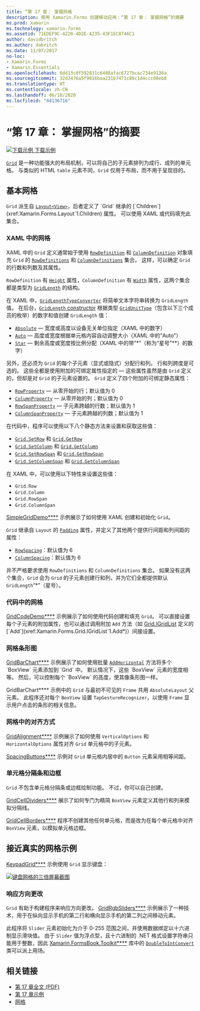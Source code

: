```yaml
---
title: “第 17 章： 掌握网格
description: 使用 Xamarin.Forms 创建移动应用：“第 17 章： 掌握网格”的摘要
ms.prod: xamarin
ms.technology: xamarin-forms
ms.assetid: 71EDEF9C-4220-4D2E-A235-43F1EC8746C1
author: davidbritch
ms.author: dabritch
ms.date: 11/07/2017
no-loc:
- Xamarin.Forms
- Xamarin.Essentials
ms.openlocfilehash: 6dd13c0f592831c6488afac6727bcac734e9136a
ms.sourcegitcommit: 32d2476a5f9016baa231b7471c88c1d4ccc08eb8
ms.translationtype: HT
ms.contentlocale: zh-CN
ms.lasthandoff: 06/18/2020
ms.locfileid: "84136716"
---
```

# <a name="summary-of-chapter-17-mastering-the-grid"></a>“第 17 章： 掌握网格”的摘要

[![下载示例](~/media/shared/download.png) 下载示例](https://github.com/xamarin/xamarin-forms-book-samples/tree/master/Chapter17)

[`Grid`](xref:Xamarin.Forms.Grid) 是一种功能强大的布局机制，可以将自己的子元素排列为成行、成列的单元格。 与类似的 HTML `table` 元素不同，`Grid` 仅用于布局，而不用于呈现目的。

## <a name="the-basic-grid"></a>基本网格

`Grid` 派生自 [`Layout<View>`](xref:Xamarin.Forms.Layout`1)，后者定义了 `Grid` 继承的 [`Children`](xref:Xamarin.Forms.Layout`1.Children) 属性。 可以使用 XAML 或代码填充此集合。

### <a name="the-grid-in-xaml"></a>XAML 中的网格

XAML 中的 `Grid` 定义通常始于使用 [`RowDefinition`](xref:Xamarin.Forms.RowDefinition) 和 [`ColumnDefinition`](xref:Xamarin.Forms.ColumnDefinition) 对象填充 `Grid` 的 [`RowDefinitions`](xref:Xamarin.Forms.Grid.RowDefinitions) 和 [`ColumnDefinitions`](xref:Xamarin.Forms.Grid.ColumnDefinitions) 集合。 这样，可以确定 `Grid` 的行数和列数及其属性。

`RowDefinition` 有 [`Height`](xref:Xamarin.Forms.RowDefinition.Height) 属性，`ColumnDefinition` 有 [`Width`](xref:Xamarin.Forms.ColumnDefinition.Width) 属性，这两个集合都是类型为 [`GridLength`](xref:Xamarin.Forms.GridLength) 的结构。

在 XAML 中，[`GridLengthTypeConverter`](xref:Xamarin.Forms.GridLengthTypeConverter) 将简单文本字符串转换为 `GridLength` 值。 在后台，[`GridLength` constructor](xref:Xamarin.Forms.GridLength.%23ctor(System.Double,Xamarin.Forms.GridUnitType)) 根据类型 [`GridUnitType`](xref:Xamarin.Forms.GridUnitType)（包含以下三个成员的枚举）的数字和值创建 `GridLength` 值：

- [`Absolute`](xref:Xamarin.Forms.GridUnitType.Absolute) &mdash; 宽度或高度以设备无关单位指定（XAML 中的数字）
- [`Auto`](xref:Xamarin.Forms.GridUnitType.Auto) &mdash; 高度或宽度根据单元格内容自动调整大小（XAML 中的“Auto”）
- [`Star`](xref:Xamarin.Forms.GridUnitType.Star) &mdash; 剩余高度或宽度按比例分配（XAML 中的带“\*”（称为“星号”**）的数字）

另外，还必须为 `Grid` 的每个子元素（显式或隐式）分配行和列。 行和列跨度是可选的。 这些全都是使用附加的可绑定属性指定的 &mdash; 这些属性虽然是由 `Grid` 定义的，但却是对 `Grid` 的子元素设置的。 `Grid` 定义了四个附加的可绑定静态属性：

- [`RowProperty`](xref:Xamarin.Forms.Grid.RowProperty) &mdash; 从零开始的行；默认值为 0
- [`ColumnProperty`](xref:Xamarin.Forms.Grid.ColumnProperty) &mdash; 从零开始的列；默认值为 0
- [`RowSpanProperty`](xref:Xamarin.Forms.Grid.RowSpanProperty) &mdash; 子元素跨越的行数；默认值为 1
- [`ColumnSpanProperty`](xref:Xamarin.Forms.Grid.ColumnSpanProperty) &mdash; 子元素跨越的列数；默认值为 1

在代码中，程序可以使用以下八个静态方法来设置和获取这些值：

- [`Grid.SetRow`](xref:Xamarin.Forms.Grid.SetRow(Xamarin.Forms.BindableObject,System.Int32)) 和 [`Grid.GetRow`](xref:Xamarin.Forms.Grid.GetRow(Xamarin.Forms.BindableObject))
- [`Grid.SetColumn`](xref:Xamarin.Forms.Grid.SetColumn(Xamarin.Forms.BindableObject,System.Int32)) 和 [`Grid.GetColumn`](xref:Xamarin.Forms.Grid.GetColumn(Xamarin.Forms.BindableObject))
- [`Grid.SetRowSpan`](xref:Xamarin.Forms.Grid.SetRowSpan(Xamarin.Forms.BindableObject,System.Int32)) 和 [`Grid.GetRowSpan`](xref:Xamarin.Forms.Grid.GetRowSpan(Xamarin.Forms.BindableObject))
- [`Grid.SetColumnSpan`](xref:Xamarin.Forms.Grid.SetColumnSpan(Xamarin.Forms.BindableObject,System.Int32)) 和 [`Grid.GetColumnSpan`](xref:Xamarin.Forms.Grid.GetColumnSpan(Xamarin.Forms.BindableObject))

在 XAML 中，可以使用以下特性来设置这些值：

- `Grid.Row`
- `Grid.Column`
- `Grid.RowSpan`
- `Grid.ColumnSpan`

[SimpleGridDemo****](https://github.com/xamarin/xamarin-forms-book-samples/tree/master/Chapter17/SimpleGridDemo) 示例展示了如何使用 XAML 创建和初始化 `Grid`。

`Grid` 继承自 `Layout` 的 [`Padding`](xref:Xamarin.Forms.Layout.Padding) 属性，并定义了其他两个提供行间距和列间距的属性：

- [`RowSpacing`](xref:Xamarin.Forms.Grid.RowSpacing)：默认值为 6
- [`ColumnSpacing`](xref:Xamarin.Forms.Grid.ColumnSpacing)：默认值为 6

并不严格要求使用 `RowDefinitions` 和 `ColumnDefinitions` 集合。 如果没有这两个集合，`Grid` 会为 `Grid` 的子元素创建行和列，并为它们全都提供默认 `GridLength`“\*”（星号）。

### <a name="the-grid-in-code"></a>代码中的网格

[GridCodeDemo****](https://github.com/xamarin/xamarin-forms-book-samples/tree/master/Chapter17/GridCodeDemo) 示例展示了如何使用代码创建和填充 `Grid`。 可以直接设置每个子元素的附加属性，也可以通过调用附加 `Add` 方法（如 [Grid.IGridList<T>](xref:Xamarin.Forms.Grid.IGridList`1) 定义的 [`Add`](xref:Xamarin.Forms.Grid.IGridList`1.Add*)）间接设置。

### <a name="the-grid-bar-chart"></a>网格条形图

[GridBarChart****](https://github.com/xamarin/xamarin-forms-book-samples/tree/master/Chapter17/GridBarChart) 示例展示了如何使用批量 [`AddHorizontal`](xref:Xamarin.Forms.Grid.IGridList`1.AddHorizontal*) 方法将多个 `BoxView` 元素添加到 `Grid` 中。 默认情况下，这些 `BoxView` 元素的宽度相等。 然后，可以控制每个 `BoxView` 的高度，使其像条形图一样。

GridBarChart**** 示例中的 `Grid` 与最初不可见的 `Frame` 共用 `AbsoluteLayout` 父元素。 此程序还对每个 `BoxView` 设置 `TapGestureRecognizer`，以使用 `Frame` 显示用户点击的条形的相关信息。

### <a name="alignment-in-the-grid"></a>网格中的对齐方式

[GridAlignment****](https://github.com/xamarin/xamarin-forms-book-samples/tree/master/Chapter17/GridAlignment) 示例展示了如何使用 `VerticalOptions` 和 `HorizontalOptions` 属性对齐 `Grid` 单元格中的子元素。

[SpacingButtons****](https://github.com/xamarin/xamarin-forms-book-samples/tree/master/Chapter17/SpacingButtons) 示例对 `Grid` 单元格内居中的 `Button` 元素采用相等间距。

### <a name="cell-dividers-and-borders"></a>单元格分隔条和边框

`Grid` 不包含单元格分隔条或边框绘制功能。 不过，你可以自己创建。

[GridCellDividers****](https://github.com/xamarin/xamarin-forms-book-samples/tree/master/Chapter17/GridCellDividers) 展示了如何专门为精简 `BoxView` 元素定义其他行和列来模拟分隔线。

[GridCellBorders****](https://github.com/xamarin/xamarin-forms-book-samples/tree/master/Chapter17/GridCellBorders) 程序不创建其他任何单元格，而是改为在每个单元格中对齐 `BoxView` 元素，以模拟单元格边框。

## <a name="almost-real-life-grid-examples"></a>接近真实的网格示例

[KeypadGrid****](https://github.com/xamarin/xamarin-forms-book-samples/tree/master/Chapter17/KeypadGrid) 示例使用 `Grid` 显示键盘：

[![键盘网格的三倍屏幕截图](images/ch17fg12-small.png "键盘网格")](images/ch17fg12-large.png#lightbox "键盘网格")

### <a name="responding-to-orientation-changes"></a>响应方向更改

`Grid` 有助于构建程序来响应方向更改。 [GridRgbSliders****](https://github.com/xamarin/xamarin-forms-book-samples/tree/master/Chapter17/GridRgbSliders) 示例展示了一种技术，用于在纵向显示手机的第二行和横向显示手机的第二列之间移动元素。

此程序将 `Slider` 元素初始化为介于 0-255 范围之间，并使用数据绑定以十六进制显示滑块值。 由于 `Slider` 值为浮点型，且十六进制的 .NET 格式设置字符串只能用于整数，因此 [Xamarin.FormsBook.Toolkit****](https://github.com/xamarin/xamarin-forms-book-samples/tree/master/Libraries/Xamarin.FormsBook.Toolkit) 库中的 [`DoubleToIntConvert`](https://github.com/xamarin/xamarin-forms-book-samples/blob/master/Libraries/Xamarin.FormsBook.Toolkit/Xamarin.FormsBook.Toolkit/DoubleToIntConverter.cs) 类可以派上用场。

## <a name="related-links"></a>相关链接

- [第 17 章全文 (PDF)](https://download.xamarin.com/developer/xamarin-forms-book/XamarinFormsBook-Ch17-Apr2016.pdf)
- [第 17 章示例](https://github.com/xamarin/xamarin-forms-book-samples/tree/master/Chapter17)
- [网格](~/xamarin-forms/user-interface/layouts/grid.md)
